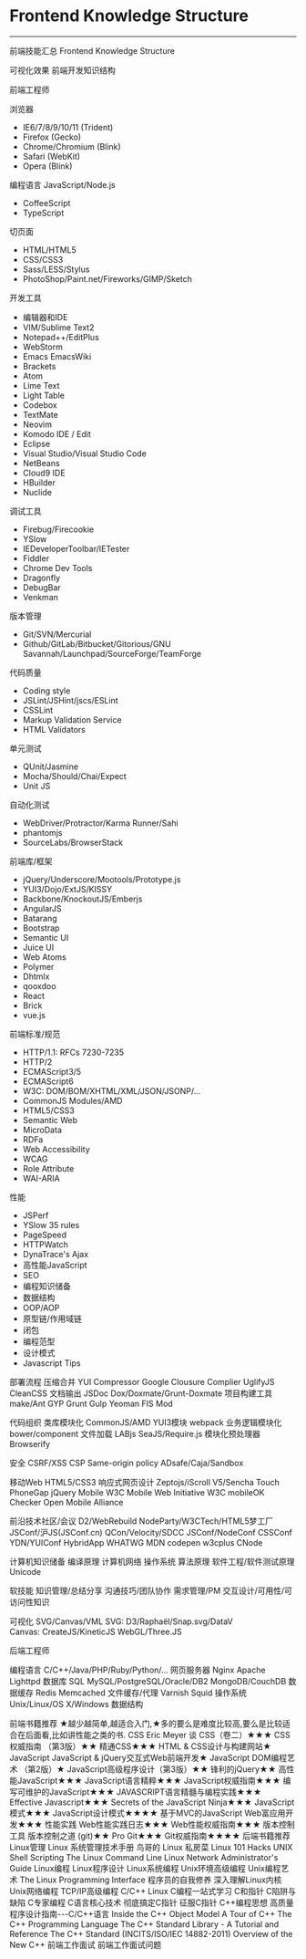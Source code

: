 ﻿# Frontend Knowledge Structure

---
前端技能汇总 Frontend Knowledge Structure

可视化效果
前端开发知识结构

前端工程师

浏览器

 - IE6/7/8/9/10/11 (Trident)
 - Firefox (Gecko)
 - Chrome/Chromium (Blink)
 - Safari (WebKit)
 - Opera (Blink)

编程语言
JavaScript/Node.js

 - CoffeeScript
 - TypeScript

切页面

- HTML/HTML5
- CSS/CSS3
- Sass/LESS/Stylus
- PhotoShop/Paint.net/Fireworks/GIMP/Sketch

开发工具

 - 编辑器和IDE
 - VIM/Sublime Text2
 - Notepad++/EditPlus
 - WebStorm
 - Emacs EmacsWiki
 - Brackets
 - Atom
 - Lime Text
 - Light Table
 - Codebox
 - TextMate
 - Neovim
 - Komodo IDE / Edit
 - Eclipse
 - Visual Studio/Visual Studio Code
 - NetBeans
 - Cloud9 IDE
 - HBuilder
 - Nuclide

调试工具
 - Firebug/Firecookie
 - YSlow
 - IEDeveloperToolbar/IETester
 - Fiddler
 - Chrome Dev Tools
 - Dragonfly
 - DebugBar
 - Venkman

版本管理
 - Git/SVN/Mercurial
 - Github/GitLab/Bitbucket/Gitorious/GNU Savannah/Launchpad/SourceForge/TeamForge

代码质量
 - Coding style
 - JSLint/JSHint/jscs/ESLint
 - CSSLint
 - Markup Validation Service
 - HTML Validators

单元测试
 - QUnit/Jasmine
 - Mocha/Should/Chai/Expect
 - Unit JS

自动化测试
 - WebDriver/Protractor/Karma Runner/Sahi
 - phantomjs
 - SourceLabs/BrowserStack

前端库/框架
 - jQuery/Underscore/Mootools/Prototype.js
 - YUI3/Dojo/ExtJS/KISSY
 - Backbone/KnockoutJS/Emberjs
 - AngularJS
 - Batarang
 - Bootstrap
 - Semantic UI
 - Juice UI
 - Web Atoms
 - Polymer
 - Dhtmlx
 - qooxdoo
 - React
 - Brick
 - vue.js

前端标准/规范
 - HTTP/1.1: RFCs 7230-7235
 - HTTP/2
 - ECMAScript3/5
 - ECMAScript6
 - W3C: DOM/BOM/XHTML/XML/JSON/JSONP/...
 - CommonJS Modules/AMD
 - HTML5/CSS3
 - Semantic Web
 - MicroData
 - RDFa
 - Web Accessibility
 - WCAG
 - Role Attribute
 - WAI-ARIA

性能
 - JSPerf
 - YSlow 35 rules
 - PageSpeed
 - HTTPWatch
 - DynaTrace's Ajax
 - 高性能JavaScript
 - SEO
 - 编程知识储备
 - 数据结构
 - OOP/AOP
 - 原型链/作用域链
 - 闭包
 - 编程范型
 - 设计模式
 - Javascript Tips

部署流程
压缩合并
YUI Compressor
Google Clousure Complier
UglifyJS
CleanCSS
文档输出
JSDoc
Dox/Doxmate/Grunt-Doxmate
项目构建工具
make/Ant
GYP
Grunt
Gulp
Yeoman
FIS
Mod

代码组织
类库模块化
CommonJS/AMD
YUI3模块
webpack
业务逻辑模块化
bower/component
文件加载
LABjs
SeaJS/Require.js
模块化预处理器
Browserify

安全
CSRF/XSS
CSP
Same-origin policy
ADsafe/Caja/Sandbox

移动Web
HTML5/CSS3
响应式网页设计
Zeptojs/iScroll
V5/Sencha Touch
PhoneGap
jQuery Mobile
W3C Mobile Web Initiative
W3C mobileOK Checker
Open Mobile Alliance

前沿技术社区/会议
D2/WebRebuild
NodeParty/W3CTech/HTML5梦工厂
JSConf/沪JS(JSConf.cn)
QCon/Velocity/SDCC
JSConf/NodeConf
CSSConf
YDN/YUIConf
HybridApp
WHATWG
MDN
codepen
w3cplus
CNode

计算机知识储备
编译原理
计算机网络
操作系统
算法原理
软件工程/软件测试原理
Unicode

软技能
知识管理/总结分享
沟通技巧/团队协作
需求管理/PM
交互设计/可用性/可访问性知识

可视化
SVG/Canvas/VML
SVG: D3/Raphaël/Snap.svg/DataV
Canvas: CreateJS/KineticJS
WebGL/Three.JS

后端工程师

编程语言
C/C++/Java/PHP/Ruby/Python/...
网页服务器
Nginx
Apache
Lighttpd
数据库
SQL
MySQL/PostgreSQL/Oracle/DB2
MongoDB/CouchDB
数据缓存
Redis
Memcached
文件缓存/代理
Varnish
Squid
操作系统
Unix/Linux/OS X/Windows
数据结构

前端书籍推荐
★越少越简单,越适合入门,★多的要么是难度比较高,要么是比较适合在后面看,比如讲性能之类的书.
CSS
Eric Meyer 谈 CSS（卷二）★★★
CSS权威指南 （第3版）★★
精通CSS★★★
HTML & CSS设计与构建网站★
JavaScript
JavaScript & jQuery交互式Web前端开发★
JavaScript DOM编程艺术 （第2版）★
JavaScript高级程序设计（第3版）★★
锋利的jQuery★★
高性能JavaScript★★★
JavaScript语言精粹★★★
JavaScript权威指南★★★
编写可维护的JavaScript★★★
JAVASCRIPT语言精髓与编程实践★★★
Effective Javascript★★★
Secrets of the JavaScript Ninja★★★
JavaScript模式★★★
JavaScript设计模式★★★★
基于MVC的JavaScript Web富应用开发★★★
性能实践
Web性能实践日志★★★
Web性能权威指南★★★
版本控制工具
版本控制之道 (git)★★
Pro Git★★★
Git权威指南★★★★
后端书籍推荐
Linux管理
Linux 系统管理技术手册
鸟哥的 Linux 私房菜
Linux 101 Hacks
UNIX Shell Scripting
The Linux Command Line
Linux Network Administrator's Guide
Linux编程
Linux程序设计
Linux系统编程
Unix环境高级编程
Unix编程艺术
The Linux Programming Interface
程序员的自我修养
深入理解Linux内核
Unix网络编程
TCP/IP高级编程
C/C++
Linux C编程一站式学习
C和指针
C陷阱与缺陷
C专家编程
C语言核心技术
彻底搞定C指针
征服C指针
C++编程思想
高质量程序设计指南---C/C++语言
Inside the C++ Object Model
A Tour of C++
The C++ Programming Language
The C++ Standard Library - A Tutorial and Reference
The C++ Standard (INCITS/ISO/IEC 14882-2011)
Overview of the New C++
前端工作面试
前端工作面试问题






